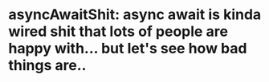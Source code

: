 # asyncAwaitShit: async await is kinda wired shit that lots of people are happy with... but let's see how bad things are..
